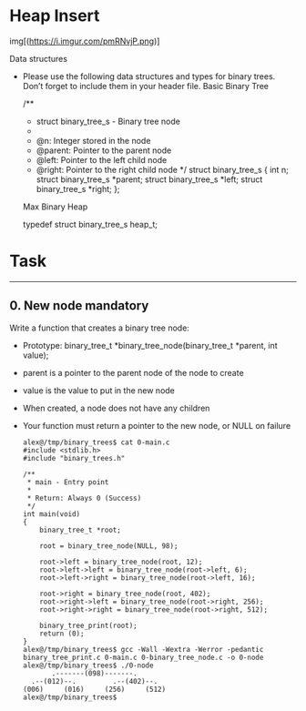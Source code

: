 # Heap Insert 

img[(https://i.imgur.com/pmRNvjP.png)]

Data structures

- Please use the following data structures and types for binary trees. Don’t forget to include them in your header file.
Basic Binary Tree

    /**
     * struct binary_tree_s - Binary tree node
     *
     * @n: Integer stored in the node
     * @parent: Pointer to the parent node
     * @left: Pointer to the left child node
     * @right: Pointer to the right child node
     */
    struct binary_tree_s
    {
        int n;
        struct binary_tree_s *parent;
        struct binary_tree_s *left;
        struct binary_tree_s *right;
    };

    Max Binary Heap

    typedef struct binary_tree_s heap_t;
    
# Task
---
## 0. New node mandatory

Write a function that creates a binary tree node:

- Prototype: binary_tree_t *binary_tree_node(binary_tree_t *parent, int value);
- parent is a pointer to the parent node of the node to create
- value is the value to put in the new node
- When created, a node does not have any children
- Your function must return a pointer to the new node, or NULL on failure

      alex@/tmp/binary_trees$ cat 0-main.c 
      #include <stdlib.h>
      #include "binary_trees.h"

      /**
       * main - Entry point
       *
       * Return: Always 0 (Success)
       */
      int main(void)
      {
          binary_tree_t *root;

          root = binary_tree_node(NULL, 98);

          root->left = binary_tree_node(root, 12);
          root->left->left = binary_tree_node(root->left, 6);
          root->left->right = binary_tree_node(root->left, 16);

          root->right = binary_tree_node(root, 402);
          root->right->left = binary_tree_node(root->right, 256);
          root->right->right = binary_tree_node(root->right, 512);

          binary_tree_print(root);
          return (0);
      }
      alex@/tmp/binary_trees$ gcc -Wall -Wextra -Werror -pedantic binary_tree_print.c 0-main.c 0-binary_tree_node.c -o 0-node
      alex@/tmp/binary_trees$ ./0-node
             .-------(098)-------.
        .--(012)--.         .--(402)--.
      (006)     (016)     (256)     (512)
      alex@/tmp/binary_trees$
